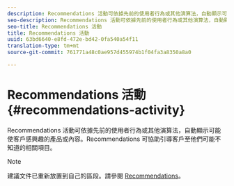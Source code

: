 ```yaml
---
description: Recommendations 活動可依據先前的使用者行為或其他演算法，自動顯示可能使客戶感興趣的產品或內容。Recommendations 可協助引導客戶至他們可能不知道的相關項目。
seo-description: Recommendations 活動可依據先前的使用者行為或其他演算法，自動顯示可能使客戶感興趣的產品或內容。Recommendations 可協助引導客戶至他們可能不知道的相關項目。
seo-title: Recommendations 活動
title: Recommendations 活動
uuid: 63bd6640-e8fd-472e-bd42-0fa540a54f11
translation-type: tm+mt
source-git-commit: 761771a48c0ae957d455974b1f04fa3a8350a8a0

---
```



# Recommendations 活動{#recommendations-activity}

Recommendations 活動可依據先前的使用者行為或其他演算法，自動顯示可能使客戶感興趣的產品或內容。Recommendations 可協助引導客戶至他們可能不知道的相關項目。

>[!NOTE]
>
>建議文件已重新放置到自己的區段。請參閱 [Recommendations](../c-recommendations/recommendations.md#concept_7556C8A4543942F2A77B13A29339C0C0)。

